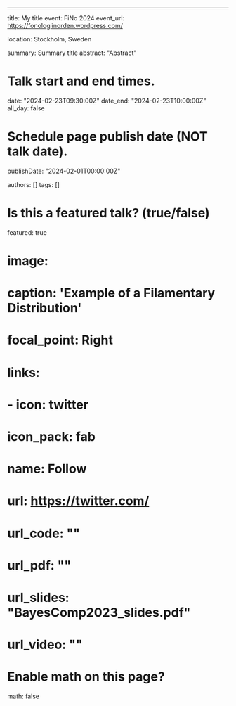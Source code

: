 ---
title: My title
event: FiNo 2024
event_url: https://fonologiinorden.wordpress.com/

location: Stockholm, Sweden

summary: Summary title
abstract: "Abstract"

# Talk start and end times.
date: "2024-02-23T09:30:00Z"
date_end: "2024-02-23T10:00:00Z"
all_day: false

# Schedule page publish date (NOT talk date).
publishDate: "2024-02-01T00:00:00Z"

authors: []
tags: []

# Is this a featured talk? (true/false)
featured: true

# image:
 # caption: 'Example of a Filamentary Distribution'
 # focal_point: Right

# links:
# - icon: twitter
#  icon_pack: fab
#  name: Follow
#  url: https://twitter.com/
# url_code: ""
# url_pdf: ""
# url_slides: "BayesComp2023_slides.pdf"
# url_video: ""

# Enable math on this page?
math: false